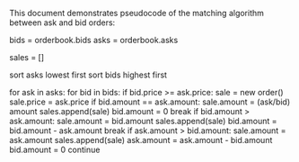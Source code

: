 This document demonstrates pseudocode of the matching algorithm between ask and bid orders:



bids = orderbook.bids
asks = orderbook.asks

sales = []
<!-- Encourage bids high, so the highest bid may get the lowest ask -->
<!-- higest bid may get to save a lot (bid price - ask price matched), lowest ask may to sell ASAP -->
sort asks lowest first
sort bids highest first

for ask in asks:
    for bid in bids:
        <!-- We have a match -->
        if bid.price >= ask.price:
            sale = new order()
            sale.price = ask.price
            <!-- 1st scenario: ask = bid -->
            if bid.amount == ask.amount:
                sale.amount = (ask/bid) amount
                sales.append(sale)
                <!-- To make sure the bid is not processed again -->
                bid.amount = 0
                <!-- break from processing this ask -->
                <!-- Go to next ask -->
                break
            <!-- 2nd scenario: bid > ask (not enough to buy) -->
            if bid.amount > ask.amount:
                sale.amount = bid.amount
                sales.append(sale)
                bid.amount  = bid.amount - ask.amount
                <!-- ask is completely gone, need to process next ask to fulfill this bid -->
                break
            <!-- 3rd scenario: ask > bid (not sell the whole thing) -->
            if ask.amount > bid.amount:
                sale.amount = ask.amount
                sales.append(sale)
                ask.amount = ask.amount - bid.amount
                bid.amount = 0
                <!-- bid is completely gone, process next bids to fulfill this ask -->
                continue